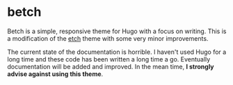 # betch

Betch is a simple, responsive theme for Hugo with a focus on writing. This is a modification of the [etch](https://github.com/LukasJoswiak/etch) theme with some very minor improvements.

The current state of the documentation is horrible. I haven't used Hugo for a long time and these code has been written a long time a go. Eventually documentation will be added and improved. In the mean time, **I strongly advise against using this theme**. 